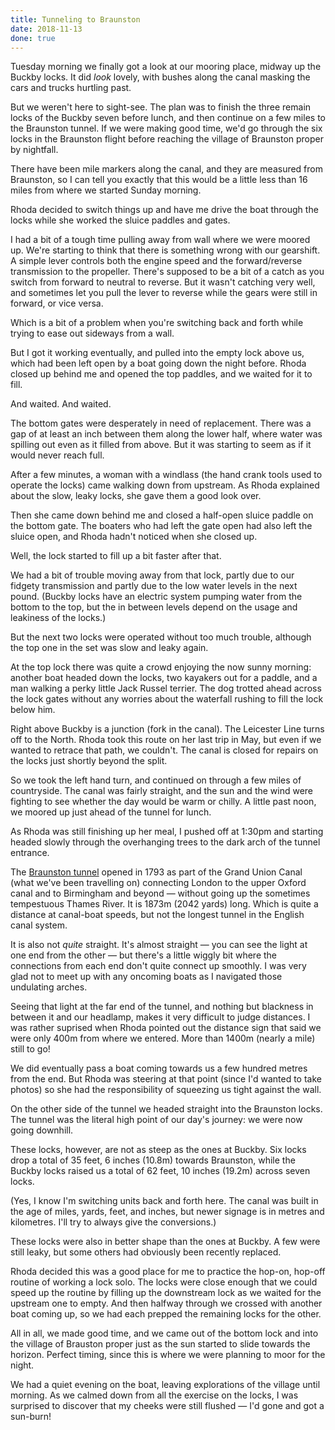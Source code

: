 ```yaml
---
title: Tunneling to Braunston
date: 2018-11-13
done: true
---
```


Tuesday morning we finally got a look at our mooring place,
midway up the Buckby locks.
It did _look_ lovely,
with bushes along the canal masking the cars and trucks hurtling past.

But we weren't here to sight-see.
The plan was to finish the three remain locks of the Buckby seven before lunch,
and then continue on a few miles to the Braunston tunnel.
If we were making good time,
we'd go through the six locks in the Braunston flight
before reaching the village of Braunston proper by nightfall.

There have been mile markers along the canal,
and they are measured from Braunston,
so I can tell you exactly that this would be a little less than 16 miles
from where we started Sunday morning.

Rhoda decided to switch things up and have me drive the boat through the locks
while she worked the sluice paddles and gates.

I had a bit of a tough time pulling away from wall where we were moored up.
We're starting to think that there is something wrong with our gearshift.
A simple lever controls both the engine speed
and the forward/reverse transmission to the propeller.
There's supposed to be a bit of a catch as you switch
from forward to neutral to reverse.
But it wasn't catching very well,
and sometimes let you pull the lever to reverse while the gears were still in forward,
or vice versa.

Which is a bit of a problem when you're switching back and forth
while trying to ease out sideways from a wall.

But I got it working eventually,
and pulled into the empty lock above us,
which had been left open by a boat going down the night before.
Rhoda closed up behind me and opened the top paddles,
and we waited for it to fill.

And waited. And waited.

The bottom gates were desperately in need of replacement.
There was a gap of at least an inch between them along the lower half,
where water was spilling out even as it filled from above.
But it was starting to seem as if it would never reach full.

After a few minutes,
a woman with a windlass (the hand crank tools used to operate the locks)
came walking down from upstream.
As Rhoda explained about the slow, leaky locks,
she gave them a good look over.

Then she came down behind me
and closed a half-open sluice paddle on the bottom gate.
The boaters who had left the gate open had also left the sluice open,
and Rhoda hadn't noticed when she closed up.

Well, the lock started to fill up a bit faster after that.

We had a bit of trouble moving away from that lock,
partly due to our fidgety transmission
and partly due to the low water levels in the next pound.
(Buckby locks have an electric system pumping water from the bottom to the top,
but the in between levels depend on the usage and leakiness of the locks.)

But the next two locks were operated without too much trouble,
although the top one in the set was slow and leaky again.

At the top lock there was quite a crowd
enjoying the now sunny morning:
another boat headed down the locks,
two kayakers out for a paddle,
and a man walking a perky little Jack Russel terrier.
The dog trotted ahead across the lock gates
without any worries about the waterfall rushing to fill the lock below him.

Right above Buckby is a junction (fork in the canal).
The Leicester Line turns off to the North.
Rhoda took this route on her last trip in May,
but even if we wanted to retrace that path, we couldn't.
The canal is closed for repairs on the locks just shortly beyond the split.

So we took the left hand turn,
and continued on through a few miles of countryside.
The canal was fairly straight,
and the sun and the wind were fighting to see
whether the day would be warm or chilly.
A little past noon,
we moored up just ahead of the tunnel for lunch.

As Rhoda was still finishing up her meal,
I pushed off at 1:30pm and starting headed slowly
through the overhanging trees to the dark arch of the tunnel entrance.

The [Braunston tunnel]()
opened in 1793 as part of the Grand Union Canal
(what we've been travelling on)
connecting London to the upper Oxford canal
and to Birmingham and beyond —
without going up the sometimes tempestuous Thames River.
It is 1873m (2042 yards) long.
Which is quite a distance at canal-boat speeds,
but not the longest tunnel in the English canal system.

It is also not _quite_ straight.
It's almost straight —
you can see the light at one end from the other —
but there's a little wiggly bit where the connections from each end
don't quite connect up smoothly.
I was very glad not to meet up with any oncoming boats
as I navigated those undulating arches.

Seeing that light at the far end of the tunnel,
and nothing but blackness in between it and our headlamp,
makes it very difficult to judge distances.
I was rather suprised when Rhoda pointed out the distance sign
that said we were only 400m from where we entered.
More than 1400m (nearly a mile) still to go!

We did eventually pass a boat coming towards us
a few hundred metres from the end.
But Rhoda was steering at that point
(since I'd wanted to take photos)
so she had the responsibility of squeezing us tight against the wall.

On the other side of the tunnel we headed straight into the Braunston locks.
The tunnel was the literal high point of our day's journey:
we were now going downhill.

These locks, however, are not as steep as the ones at Buckby.
Six locks drop a total of 35 feet, 6 inches (10.8m) towards Braunston,
while the Buckby locks raised us a total of 62 feet, 10 inches (19.2m)
across seven locks.

(Yes, I know I'm switching units back and forth here.
The canal was built in the age of miles, yards, feet, and inches,
but newer signage is in metres and kilometres.
I'll try to always give the conversions.)

These locks were also in better shape than the ones at Buckby.
A few were still leaky, but some others had obviously been recently replaced.

Rhoda decided this was a good place for me to practice
the hop-on, hop-off routine of working a lock solo.
The locks were close enough that we could speed up the routine
by filling up the downstream lock as we waited for the upstream one to empty.
And then halfway through we crossed with another boat coming up,
so we had each prepped the remaining locks for the other.

All in all, we made good time,
and we came out of the bottom lock and into the village of Brauston proper
just as the sun started to slide towards the horizon.
Perfect timing,
since this is where we were planning to moor for the night.

We had a quiet evening on the boat,
leaving explorations of the village until morning.
As we calmed down from all the exercise on the locks,
I was surprised to discover that my cheeks were still flushed —
I'd gone and got a sun-burn!